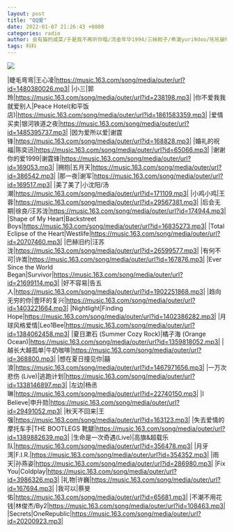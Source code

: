 ```yaml
---
layout: post
title: "QQ爱"
date: 2022-01-07 21:26:43 +0800
categories: radio
author: 会有猫的咸菜/于是我不再听你唱/流金年华1994/三絲餃子/希澈yuri9doo/吼吼破喉咙/-由里畅/satoshi的鱼/很哇噻的一只熊/歪woodrow
tags: 科科
---
```

![]({{site.baseurl}}/images/cover_20220107.jpg)

|睫毛弯弯|王心凌|https://music.163.com/song/media/outer/url?id=1480380026.mp3|
|小三|郭玲|https://music.163.com/song/media/outer/url?id=238198.mp3|
|你不爱我我就爱别人|Peace Hotel(和平饭店)|https://music.163.com/song/media/outer/url?id=1861583359.mp3|
|爱情买卖|银河铁道之夜|https://music.163.com/song/media/outer/url?id=1485395737.mp3|
|因为爱所以爱|谢霆锋|https://music.163.com/song/media/outer/url?id=168828.mp3|
|婚礼的祝福|陈奕迅|https://music.163.com/song/media/outer/url?id=65066.mp3|
|谢谢你的爱1999|谢霆锋|https://music.163.com/song/media/outer/url?id=169053.mp3|
|拥抱|五月天|https://music.163.com/song/media/outer/url?id=386542.mp3|
|那一夜|谢军|https://music.163.com/song/media/outer/url?id=169517.mp3|
|美了美了|小沈阳/汤潮|https://music.163.com/song/media/outer/url?id=171109.mp3|
|小鸡小鸡|王蓉|https://music.163.com/song/media/outer/url?id=29567381.mp3|
|后会无期|徐良/汪苏泷|https://music.163.com/song/media/outer/url?id=174944.mp3|
|Shape of My Heart|Backstreet Boys|https://music.163.com/song/media/outer/url?id=16835273.mp3|
|Total Eclipse of the Heart|Westlife|https://music.163.com/song/media/outer/url?id=20707460.mp3|
|巴赫旧约|汪苏泷|https://music.163.com/song/media/outer/url?id=26599577.mp3|
|有何不可|许嵩|https://music.163.com/song/media/outer/url?id=167876.mp3|
|Ever Since the World Began|Survivor|https://music.163.com/song/media/outer/url?id=21699114.mp3|
|好不容易|告五人|https://music.163.com/song/media/outer/url?id=1902251868.mp3|
|趋向无穷的你|壹环的复兴|https://music.163.com/song/media/outer/url?id=1403221664.mp3|
|Nightlight|Finding Hope|https://music.163.com/song/media/outer/url?id=1402386282.mp3|
|月球风格爱情|Leo1Bee|https://music.163.com/song/media/outer/url?id=1384062458.mp3|
|夏日漱石 (Summer Cozy Rock)|橘子海 (Orange Ocean)|https://music.163.com/song/media/outer/url?id=1359818052.mp3|
|越长大越孤单|牛奶咖啡|https://music.163.com/song/media/outer/url?id=368800.mp3|
|想在夏日撞见你|囍浪|https://music.163.com/song/media/outer/url?id=1467971656.mp3|
|一万次悲伤 (Live)|逃跑计划|https://music.163.com/song/media/outer/url?id=1338146897.mp3|
|左边|杨丞琳|https://music.163.com/song/media/outer/url?id=22740150.mp3|
|I Believe|申升勋|https://music.163.com/song/media/outer/url?id=29491052.mp3|
|秋天不回来|王强|https://music.163.com/song/media/outer/url?id=163123.mp3|
|失去爱情的摩托车手|THE BOOTLEGS 靴腿|https://music.163.com/song/media/outer/url?id=1389882639.mp3|
|生命是一次奇遇(Live)|高旗&超载乐队|https://music.163.com/song/media/outer/url?id=356478.mp3|
|月牙湾|F.I.R.|https://music.163.com/song/media/outer/url?id=354352.mp3|
|雨天|孙燕姿|https://music.163.com/song/media/outer/url?id=286980.mp3|
|Fix You|Coldplay|https://music.163.com/song/media/outer/url?id=3986326.mp3|
|礼物|许巍|https://music.163.com/song/media/outer/url?id=167694.mp3|
|我可以|蔡旻佑|https://music.163.com/song/media/outer/url?id=65681.mp3|
|不潮不用花钱|林俊杰/By2|https://music.163.com/song/media/outer/url?id=108463.mp3|
|Secrets|OneRepublic|https://music.163.com/song/media/outer/url?id=20200923.mp3|

